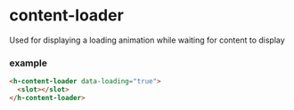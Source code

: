  # content-loader

Used for displaying a loading animation while waiting for content to display

### example

```html
<h-content-loader data-loading="true">
  <slot></slot>
</h-content-loader>
```
